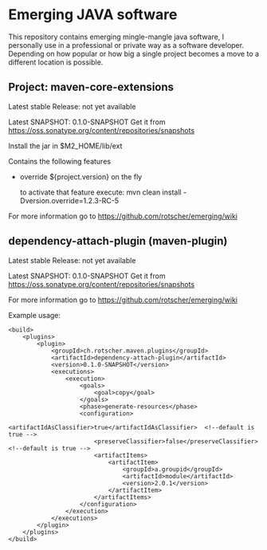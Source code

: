 Emerging JAVA software
======================

This repository contains emerging mingle-mangle java software, I personally use in a professional or private way as a software developer. Depending on how popular or how big a single project becomes a move to a different location is possible.

Project: maven-core-extensions
------------------------------

Latest stable Release: not yet available

Latest SNAPSHOT: 0.1.0-SNAPSHOT
Get it from https://oss.sonatype.org/content/repositories/snapshots

Install the jar in 
    $M2_HOME/lib/ext

Contains the following features
* override ${project.version} on the fly

  to activate that feature execute: 
      mvn clean install -Dversion.override=1.2.3-RC-5

For more information go to https://github.com/rotscher/emerging/wiki


dependency-attach-plugin (maven-plugin)
---------------------------------------

Latest stable Release: not yet available

Latest SNAPSHOT: 0.1.0-SNAPSHOT
Get it from https://oss.sonatype.org/content/repositories/snapshots

For more information go to https://github.com/rotscher/emerging/wiki

Example usage:

    <build>
        <plugins>
            <plugin>
                <groupId>ch.rotscher.maven.plugins</groupId>
                <artifactId>dependency-attach-plugin</artifactId>
                <version>0.1.0-SNAPSHOT</version>
                <executions>
                    <execution>
                        <goals>
                            <goal>copy</goal>
                        </goals>
                        <phase>generate-resources</phase>
                        <configuration>
                            <artifactIdAsClassifier>true</artifactIdAsClassifier>  <!--default is true -->
                            <preserveClassifier>false</preserveClassifier>         <!--default is true -->
                            <artifactItems>
                                <artifactItem>
                                    <groupId>a.groupid</groupId>
                                    <artifactId>module</artifactId>
                                    <version>2.0.1</version>
                                </artifactItem>
                            </artifactItems>
                        </configuration>
                    </execution>
                </executions>
            </plugin>
        </plugins>
    </build>